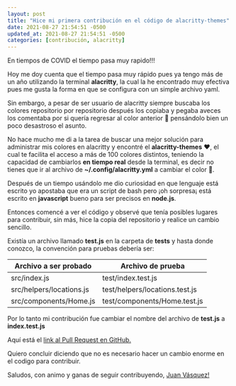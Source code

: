 ```yaml
---
layout: post
title: "Hice mi primera contribución en el código de alacritty-themes"
date: 2021-08-27 21:54:51 -0500
updated_at: 2021-08-27 21:54:51 -0500
categories: [contribución, alacritty]
---
```


En tiempos de COVID el tiempo pasa muy rapido!!!

Hoy me doy cuenta que el tiempo pasa muy rápido pues ya tengo más de un año utilizando la terminal **alacritty**, la cual la he encontrado muy efectiva pues me gusta la forma en que se configura con un simple archivo yaml.

Sin embargo, a pesar de ser usuario de alacritty siempre buscaba los colores repositorio por repositorio después los copiaba y pegaba aveces los comentaba por si quería regresar al color anterior 🤯 pensándolo bien un poco desastroso el asunto.

No hace mucho me di a la tarea de buscar una mejor solución para administrar mis colores en alacritty y encontré el **alacritty-themes** ❤️, el cual te facilita el acceso a más de 100 colores distintos, teniendo la capacidad de cambiarlos **en tiempo real** desde la terminal, es decir no tienes que ir al archivo de **~/.config/alacritty.yml** a cambiar el color 👏.

Después de un tiempo usándolo me dio curiosidad en que lenguaje está escrito yo apostaba que era un script de bash pero ¡oh sorpresa¡ está escrito en **javascript** bueno para ser precisos en **node.js**.

Entonces comencé a ver el código y observé que tenía posibles lugares para contribuir, sin más, hice la copia del repositorio y realice un cambio sencillo.

Existía un archivo llamado **test.js** en la carpeta de **tests** y hasta donde conozco, la convención para pruebas debería ser:

| Archivo a ser probado    | Archivo de prueba              |
| ------------------------ | ------------------------------ |
| src/index.js             | test/index.test.js             |
| src/helpers/locations.js | test/helpers/locations.test.js |
| src/components/Home.js   | test/components/Home.test.js   |

Por lo tanto mi contribución fue cambiar el nombre del archivo de **test.js** a **index.test.js**

Aquí está el [link al Pull Request en GitHub.](https://github.com/rajasegar/alacritty-themes/pull/27)

Quiero concluir diciendo que no es necesario hacer un cambio enorme en el codigo para contribuir.

Saludos, con animo y ganas de seguir contribuyendo, [Juan Vásquez!](https://github.com/juanvqz)
